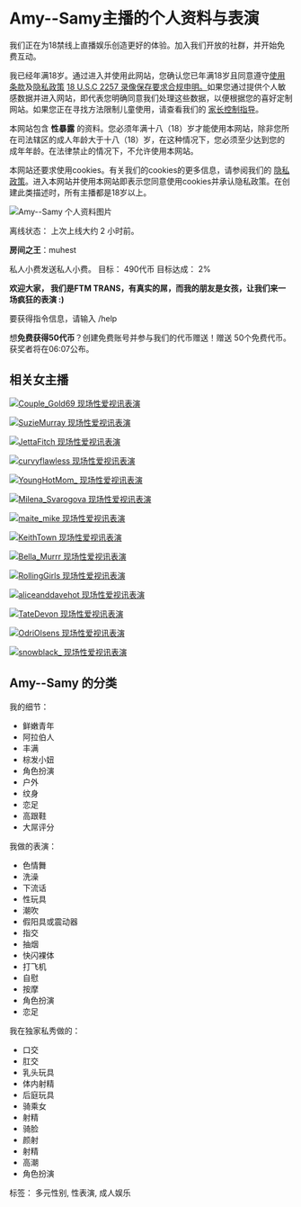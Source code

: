 # Amy--Samy主播的个人资料与表演

我们正在为18禁线上直播娱乐创造更好的体验。加入我们开放的社群，并开始免费互动。

我已经年满18岁。通过进入并使用此网站，您确认您已年满18岁且同意遵守[使用条款](/terms)及[隐私政策](/privacy) [18 U.S.C 2257 录像保存要求合规申明。](/2257)如果您通过提供个人敏感数据并进入网站，即代表您明确同意我们处理这些数据，以便根据您的喜好定制网站。如果您正在寻找方法限制儿童使用，请查看我们的 [家长控制指导](/parental-control)。

本网站包含 **性暴露** 的资料。您必须年满十八（18）岁才能使用本网站，除非您所在司法辖区的成人年龄大于十八（18）岁，在这种情况下，您必须至少达到您的成年年龄。在法律禁止的情况下，不允许使用本网站。

本网站还要求使用cookies。有关我们的cookies的更多信息，请参阅我们的 [隐私政策](/privacy)。进入本网站并使用本网站即表示您同意使用cookies并承认隐私政策。在创建此类描述时，所有主播都是18岁以上。

![Amy--Samy 个人资料图片](https://static-cdn.strpst.com/avatars/2/c/e/2ce57b0dfbf936153dfee6e374bea5ad-full)

离线状态：
上次上线大约 2 小时前。

**房间之王**：muhest

私人小费发送私人小费。
目标： 490代币
目标达成： 2%

**欢迎大家， 我们是FTM TRANS，有真实的屌，而我的朋友是女孩，让我们来一场疯狂的表演 :)**

要获得指令信息，请输入 /help

想**免费获得50代币**？创建免费账号并参与我们的代币赠送！赠送 50个免费代币。获奖者将在06:07公布。

## 相关女主播

[![Couple_Gold69 现场性爱视讯表演](https://img.doppiocdn.com/thumbs/1740753780/96179189_webp)](https://stripchat.com/Couple_Gold69)

[![SuzieMurray 现场性爱视讯表演](https://img.doppiocdn.com/thumbs/1740753780/172465627_webp)](https://stripchat.com/SuzieMurray)

[![JettaFitch 现场性爱视讯表演](https://img.doppiocdn.com/thumbs/1740753780/150583788_webp)](https://stripchat.com/JettaFitch)

[![curvyflawless 现场性爱视讯表演](https://img.doppiocdn.com/thumbs/1740753780/125538936_webp)](https://stripchat.com/curvyflawless)

[![YoungHotMom_ 现场性爱视讯表演](https://img.doppiocdn.com/thumbs/1740753780/105564892_webp)](https://stripchat.com/YoungHotMom_)

[![Milena_Svarogova 现场性爱视讯表演](https://img.doppiocdn.com/thumbs/1740753780/94058318_webp)](https://stripchat.com/Milena_Svarogova)

[![maite_mike 现场性爱视讯表演](https://img.doppiocdn.com/thumbs/1740753780/130959706_webp)](https://stripchat.com/maite_mike)

[![KeithTown 现场性爱视讯表演](https://img.doppiocdn.com/thumbs/1740753780/171659998_webp)](https://stripchat.com/KeithTown)

[![Bella_Murrr 现场性爱视讯表演](https://img.doppiocdn.com/thumbs/1740753780/177899616_webp)](https://stripchat.com/Bella_Murrr)

[![RollingGirls 现场性爱视讯表演](https://img.doppiocdn.com/thumbs/1740753780/126114747_webp)](https://stripchat.com/RollingGirls)

[![aliceanddavehot 现场性爱视讯表演](https://img.doppiocdn.com/thumbs/1740753780/95789738_webp)](https://stripchat.com/aliceanddavehot)

[![TateDevon 现场性爱视讯表演](https://img.doppiocdn.com/thumbs/1740753780/180194292_webp)](https://stripchat.com/TateDevon)

[![OdriOlsens 现场性爱视讯表演](https://img.doppiocdn.com/thumbs/1740753780/87384746_webp)](https://stripchat.com/OdriOlsens)

[![snowblack_ 现场性爱视讯表演](https://img.doppiocdn.com/thumbs/1740753780/93492307_webp)](https://stripchat.com/snowblack_)

## Amy--Samy 的分类

我的细节：

- 鲜嫩青年
- 阿拉伯人
- 丰满
- 棕发小妞
- 角色扮演
- 户外
- 纹身
- 恋足
- 高跟鞋
- 大屌评分

我做的表演：

- 色情舞
- 洗澡
- 下流话
- 性玩具
- 潮吹
- 假阳具或震动器
- 指交
- 抽烟
- 快闪裸体
- 打飞机
- 自慰
- 按摩
- 角色扮演
- 恋足

我在独家私秀做的：

- 口交
- 肛交
- 乳头玩具
- 体内射精
- 后庭玩具
- 骑乘女
- 射精
- 骑脸
- 颜射
- 射精
- 高潮
- 角色扮演

标签：
多元性别, 性表演, 成人娱乐